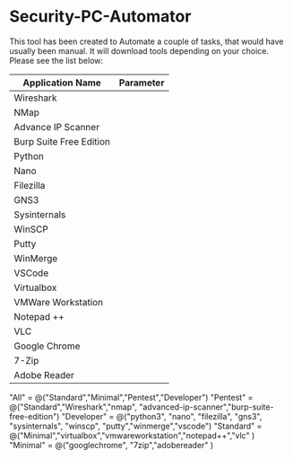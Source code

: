 # Security-PC-Automator
 
This tool has been created to Automate a couple of tasks, that would have usually been manual. It will download tools depending on your choice. Please see the list below:

| Application Name | Parameter |
|------------------|-----------|
| Wireshark        |           |
| NMap             |           |
| Advance IP Scanner|            |
| Burp Suite Free Edition |            |
| Python           |           |
| Nano             |           |
| Filezilla        |           |
| GNS3             |           |
| Sysinternals     |           |
| WinSCP                 |           |
| Putty                 |           |
| WinMerge                 |           |
| VSCode                 |           |
| Virtualbox                 |           |
| VMWare Workstation                 |           |
| Notepad ++                 |           |
| VLC                 |           |
| Google Chrome                 |           |
| 7-Zip                 |           |
| Adobe Reader                 |           |


"All" = @("Standard","Minimal","Pentest","Developer")
    "Pentest" = @("Standard","Wireshark","nmap", "advanced-ip-scanner","burp-suite-free-edition")
    "Developer" = @("python3", "nano", "filezilla", "gns3", "sysinternals", "winscp", "putty","winmerge","vscode")
    "Standard" = @("Minimal","virtualbox","vmwareworkstation","notepad++","vlc" )
    "Minimal" = @("googlechrome", "7zip","adobereader" )
